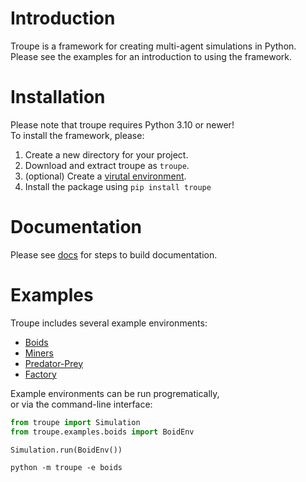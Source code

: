 # Introduction
Troupe is a framework for creating multi-agent simulations in Python. \
Please see the examples for an introduction to using the framework.

# Installation
Please note that troupe requires Python 3.10 or newer! \
To install the framework, please:
1. Create a new directory for your project.
2. Download and extract troupe as `troupe`.
3. (optional) Create a [virutal environment](https://docs.python.org/3/library/venv.html).
4. Install the package using `pip install troupe`

# Documentation
Please see [docs](./docs/README.md) for steps to build documentation.

# Examples
Troupe includes several example environments:
- [Boids](./troupe/examples/boids/)
- [Miners](./troupe/examples/miners/)
- [Predator-Prey](./troupe/examples/predators/)
- [Factory](./troupe/examples/factory/)

Example environments can be run progrematically, \
or via the command-line interface:

```py
from troupe import Simulation
from troupe.examples.boids import BoidEnv

Simulation.run(BoidEnv())
```

```
python -m troupe -e boids
```
